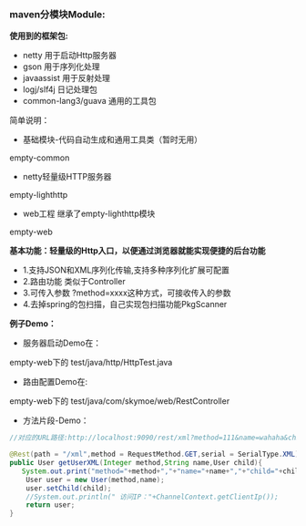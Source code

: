 ### maven分模块Module:


**使用到的框架包:**

- netty 用于启动Http服务器
- gson  用于序列化处理
- javaassist 用于反射处理
- logj/slf4j  日记处理包
- common-lang3/guava 通用的工具包

简单说明：

-  基础模块-代码自动生成和通用工具类（暂时无用）

<module>empty-common</module>

- netty轻量级HTTP服务器

<module>empty-lighthttp</module>

- web工程 继承了empty-lighthttp模块

<module>empty-web</module>



**基本功能：轻量级的Http入口，以便通过浏览器就能实现便捷的后台功能**

- 1.支持JSON和XML序列化传输,支持多种序列化扩展可配置
- 2.路由功能 类似于Controller
- 3.可传入参数 ?method=xxxx这种方式，可接收传入的参数
- 4.去掉spring的包扫描，自己实现包扫描功能PkgScanner



**例子Demo：**

- 服务器启动Demo在：

empty-web下的 test/java/http/HttpTest.java

- 路由配置Demo在:

empty-web下的 test/java/com/skymoe/web/RestController



- 方法片段-Demo：

```java
//对应的URL路径:http://localhost:9090/rest/xml?method=111&name=wahaha&child=<user><id>1212</id><name>小孩子</name></user>

@Rest(path = "/xml",method = RequestMethod.GET,serial = SerialType.XML)
public User getUserXML(Integer method,String name,User child){
   System.out.print("method="+method+","+"name="+name+","+"child="+child);
    User user = new User(method,name);
    user.setChild(child);
    //System.out.println(" 访问IP："+ChannelContext.getClientIp());
    return user;
}
```
